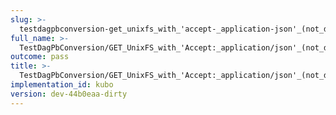 ```yaml
---
slug: >-
  testdagpbconversion-get_unixfs_with_'accept-_application-json'_(not_dag-json)_is_no-op_(no_conversion)
full_name: >-
  TestDagPbConversion/GET_UnixFS_with_'Accept:_application/json'_(not_dag-json)_is_no-op_(no_conversion)
outcome: pass
title: >-
  TestDagPbConversion/GET_UnixFS_with_'Accept:_application/json'_(not_dag-json)_is_no-op_(no_conversion)
implementation_id: kubo
version: dev-44b0eaa-dirty
---
```


